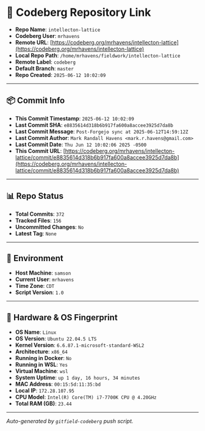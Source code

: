 # 🔗 Codeberg Repository Link

- **Repo Name**: `intellecton-lattice`
- **Codeberg User**: `mrhavens`
- **Remote URL**: [https://codeberg.org/mrhavens/intellecton-lattice](https://codeberg.org/mrhavens/intellecton-lattice)
- **Local Repo Path**: `/home/mrhavens/fieldwork/intellecton-lattice`
- **Remote Label**: `codeberg`
- **Default Branch**: `master`
- **Repo Created**: `2025-06-12 10:02:09`

---

## 📦 Commit Info

- **This Commit Timestamp**: `2025-06-12 10:02:09`
- **Last Commit SHA**: `e8835614d318b6b917fa600a8accee3925d7da8b`
- **Last Commit Message**: `Post-Forgejo sync at 2025-06-12T14:59:12Z`
- **Last Commit Author**: `Mark Randall Havens <mark.r.havens@gmail.com>`
- **Last Commit Date**: `Thu Jun 12 10:02:06 2025 -0500`
- **This Commit URL**: [https://codeberg.org/mrhavens/intellecton-lattice/commit/e8835614d318b6b917fa600a8accee3925d7da8b](https://codeberg.org/mrhavens/intellecton-lattice/commit/e8835614d318b6b917fa600a8accee3925d7da8b)

---

## 📊 Repo Status

- **Total Commits**: `372`
- **Tracked Files**: `156`
- **Uncommitted Changes**: `No`
- **Latest Tag**: `None`

---

## 🧭 Environment

- **Host Machine**: `samson`
- **Current User**: `mrhavens`
- **Time Zone**: `CDT`
- **Script Version**: `1.0`

---

## 🧬 Hardware & OS Fingerprint

- **OS Name**: `Linux`
- **OS Version**: `Ubuntu 22.04.5 LTS`
- **Kernel Version**: `6.6.87.1-microsoft-standard-WSL2`
- **Architecture**: `x86_64`
- **Running in Docker**: `No`
- **Running in WSL**: `Yes`
- **Virtual Machine**: `wsl`
- **System Uptime**: `up 1 day, 16 hours, 34 minutes`
- **MAC Address**: `00:15:5d:11:35:bd`
- **Local IP**: `172.28.107.95`
- **CPU Model**: `Intel(R) Core(TM) i7-7700K CPU @ 4.20GHz`
- **Total RAM (GB)**: `23.44`

---

_Auto-generated by `gitfield-codeberg` push script._
